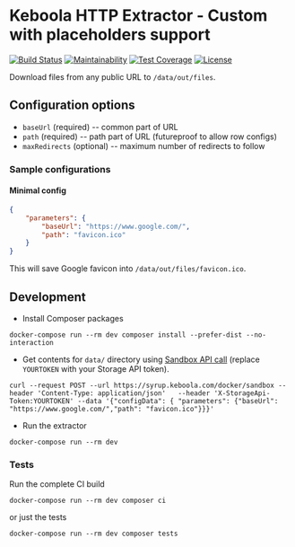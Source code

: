 # Keboola HTTP Extractor - Custom with placeholders support
 
[![Build Status](https://travis-ci.com/keboola/http-extractor-with-placeholders.svg?branch=master)](https://travis-ci.com/keboola/http-extractor-with-placeholders)
[![Maintainability](https://api.codeclimate.com/v1/badges/dbd6232439360319f152/maintainability)](https://codeclimate.com/github/keboola/http-extractor/maintainability)
[![Test Coverage](https://api.codeclimate.com/v1/badges/dbd6232439360319f152/test_coverage)](https://codeclimate.com/github/keboola/http-extractor/test_coverage)
[![License](https://img.shields.io/badge/license-MIT-blue.svg)](https://github.com/keboola/gmail-extractor/blob/master/LICENSE.md)


Download files from any public URL to `/data/out/files`. 

## Configuration options

- `baseUrl` (required) -- common part of URL
- `path` (required) -- path part of URL (futureproof to allow row configs)
- `maxRedirects` (optional) -- maximum number of redirects to follow

### Sample configurations

#### Minimal config

```json
{
    "parameters": {
        "baseUrl": "https://www.google.com/",
        "path": "favicon.ico"
    }
}
```

This will save Google favicon into `/data/out/files/favicon.ico`. 

## Development

- Install Composer packages

```
docker-compose run --rm dev composer install --prefer-dist --no-interaction
```

- Get contents for `data/` directory using [Sandbox API call](https://developers.keboola.com/extend/common-interface/sandbox/) (replace `YOURTOKEN` with your Storage API token). 

```
curl --request POST --url https://syrup.keboola.com/docker/sandbox --header 'Content-Type: application/json'   --header 'X-StorageApi-Token:YOURTOKEN' --data '{"configData": { "parameters": {"baseUrl": "https://www.google.com/","path": "favicon.ico"}}}'
```


- Run the extractor 

```
docker-compose run --rm dev
```

### Tests
Run the complete CI build

```
docker-compose run --rm dev composer ci
```

or just the tests

```
docker-compose run --rm dev composer tests
```
